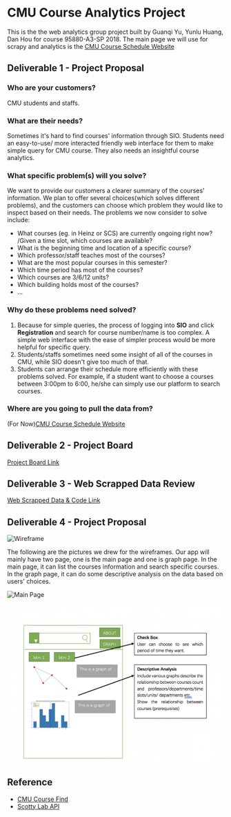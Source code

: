# CMU Course Analytics Project

This is the the web analytics group project built by Guanqi Yu, Yunlu Huang, Dan Hou for course 95880-A3-SP 2018.
The main page we will use for scrapy and analytics is the [CMU Course Schedule Website](https://enr-apps.as.cmu.edu/open/SOC/SOCServlet/search)

## Deliverable 1 - Project Proposal

### **Who are your customers?**
CMU students and staffs.

### **What are their needs?**
Sometimes it's hard to find courses' information through SIO. Students need an easy-to-use/ more interacted friendly web interface for them to make simple query for CMU course. They also needs an insightful course analytics.

### **What specific problem(s) will you solve?**
We want to provide our customers a clearer summary of the courses' information. We plan to offer several choices(which solves different problems), and the customers can choose which problem they would like to inspect based on their needs. The problems we now consider to solve include:
- What courses (eg. in Heinz or SCS) are currently ongoing right now? /Given a time slot, which courses are available?
- What is the beginning time and location of a specific course?
- Which professor/staff teaches most of the courses?
- What are the most popular courses in this semester?
- Which time period has most of the courses?
- Which courses are 3/6/12 units?
- Which building holds most of the courses?
- ...


### **Why do these problems need solved?**
1. Because for simple queries, the process of logging into **SIO** and click **Registration** and search for course number/name is too complex. A simple web interface with the ease of simpler process would be more helpful for specific query.
2. Students/staffs sometimes need some insight of all of the courses in CMU, while SIO doesn't give too much of that.
3. Students can arrange their schedule more efficiently with these problems solved. For example, if a student want to choose a courses between 3:00pm to 6:00, he/she can simply use our platform to search courses.

### **Where are you going to pull the data from?**
 (For Now)[CMU Course Schedule Website](https://enr-apps.as.cmu.edu/open/SOC/SOCServlet/search)

## Deliverable 2 - Project Board
[Project Board Link](https://github.com/95880-A3-SP18/web-analytics-group15/projects/1)

## Deliverable 3 - Web Scrapped Data Review
[Web Scrapped Data & Code Link](https://github.com/95880-A3-SP18/web-analytics-group15/tree/master/parser)

## Deliverable 4 - Project Proposal
![Wireframe](https://github.com/95880-A3-SP18/web-analytics-group15/tree/master/docs/images/wireframe.jpeg)

The following are the pictures we drew for the wireframes. Our app will mainly have two page, one is the main page and one is graph page. In the main page, it can list the courses information and search specific courses. In the graph page, it can do some descriptive analysis on the data based on users' choices.

![Main Page](https://github.com/95880-A3-SP18/web-analytics-group15/tree/master/docs/images/MainPage.png)

![Graph Page](https://github.com/95880-A3-SP18/web-analytics-group15/blob/master/docs/images/GraphPage.png)

## Reference

- [CMU Course Find](https://www.cmucoursefind.xyz/)
- [Scotty Lab API](https://scottylabs.org/course-api/)
